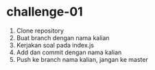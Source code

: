 # challenge-01

1. Clone repository
2. Buat branch dengan nama kalian
3. Kerjakan soal pada index.js
4. Add dan commit dengan nama kalian
5. Push ke branch nama kalian, jangan ke master
